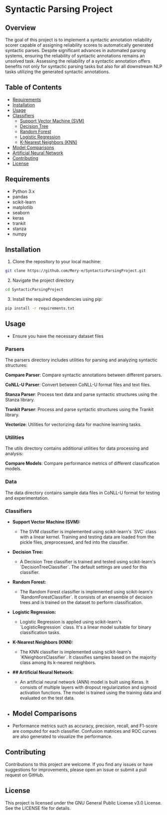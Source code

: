 
# Syntactic Parsing Project

## Overview

The goal of this project is to implement a syntactic annotation reliability scorer capable of assigning reliability scores to automatically generated syntactic parses. Despite significant advances in automated parsing systems, ensuring the reliability of syntactic annotations remains an unsolved task. Assessing the reliability of a syntactic annotation offers benefits not only for syntactic parsing tasks but also for all downstream NLP tasks utilizing the generated syntactic annotations.

## Table of Contents

- [Requirements](#requirements)
- [Installation](#installation)
- [Usage](#usage)
- [Classifiers](#classifiers)
  - [Support Vector Machine (SVM)](#support-vector-machine-svm)
  - [Decision Tree](#decision-tree)
  - [Random Forest](#random-forest)
  - [Logistic Regression](#logistic-regression)
  - [K-Nearest Neighbors (KNN)](#k-nearest-neighbors-knn)
- [Model Comparisons](#model-comparisons)
- [Artificial Neural Network](#artificial-neural-network)
- [Contributing](#contributing)
- [License](#license)

## Requirements

- Python 3.x
- pandas
- scikit-learn
- matplotlib
- seaborn
- keras
- trankit
- stanza
- numpy
  
## Installation

1. Clone the repository to your local machine:

```bash
git clone https://github.com/Mery-e/SyntacticParsingProject.git
```

2. Navigate the project directory

```bash
cd SyntacticParsingProject
```

3. Install the required dependencies using pip:

```bash
pip install -r requirements.txt
```

## Usage
- Ensure you have the necessary dataset files

### Parsers
The parsers directory includes utilities for parsing and analyzing syntactic structures:


**Compare Parser**: Compare syntactic annotations between different parsers.

**CoNLL-U Parser**: Convert between CoNLL-U format files and text files.

**Stanza Parser**: Process text data and parse syntactic structures using the Stanza library.

**Trankit Parser**: Process and parse syntactic structures using the Trankit library.

**Vectorize**: Utilities for vectorizing data for machine learning tasks.

### Utilities

The utils directory contains additional utilities for data processing and analysis:

**Compare Models**: Compare performance metrics of different classification models.

### Data
The data directory contains sample data files in CoNLL-U format for testing and experimentation.

### Classifiers

- **Support Vector Machine (SVM):**
    - The SVM classifier is implemented using scikit-learn's \`SVC\` class with a linear kernel. Training and testing data are loaded from the pickle files, preprocessed, and fed into the classifier.

- **Decision Tree:**
    - A Decision Tree classifier is trained and tested using scikit-learn's \`DecisionTreeClassifier\`. The default settings are used for this classifier.

- **Random Forest:**
    - The Random Forest classifier is implemented using scikit-learn's \`RandomForestClassifier\`. It consists of an ensemble of decision trees and is trained on the dataset to perform classification.

- **Logistic Regression:**
    - Logistic Regression is applied using scikit-learn's \`LogisticRegression\` class. It's a linear model suitable for binary classification tasks.

- **K-Nearest Neighbors (KNN):**
    - The KNN classifier is implemented using scikit-learn's \`KNeighborsClassifier\`. It classifies samples based on the majority class among its k-nearest neighbors.
- **## Artificial Neural Network:**
    - An artificial neural network (ANN) model is built using Keras. It consists of multiple layers with dropout regularization and sigmoid activation functions. The model is trained using the training data and evaluated on the test data.
- ## Model Comparisons

- Performance metrics such as accuracy, precision, recall, and F1-score are computed for each classifier. Confusion matrices and ROC curves are also generated to visualize the performance.


## Contributing

Contributions to this project are welcome. If you find any issues or have suggestions for improvements, please open an issue or submit a pull request on GitHub.

## License

This project is licensed under the GNU General Public License v3.0 License. See the LICENSE file for details.

